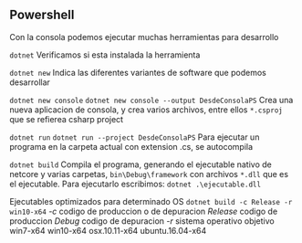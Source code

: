 ## Powershell
Con la consola podemos ejecutar muchas herramientas para desarrollo

```dotnet```
Verificamos si esta instalada la herramienta

```dotnet new```
Indica las diferentes variantes de software que podemos desarrollar

```dotnet new console```
```dotnet new console --output DesdeConsolaPS```
Crea una nueva aplicacion de consola, y crea varios archivos, entre ellos ```*.csproj``` que se refierea csharp project

```dotnet run```
```dotnet run --project DesdeConsolaPS```
Para ejecutar un programa en la carpeta actual con extension .cs, se autocompila

```dotnet build```
Compila el programa, generando el ejecutable nativo de netcore y varias carpetas, ```bin\Debug\framework``` con archivos ```*.dll``` que es el ejecutable. Para ejecutarlo escribimos:
```dotnet .\ejecutable.dll```

Ejecutables optimizados para determinado OS
```dotnet build -c Release -r win10-x64```
    *-c* codigo de produccion o de depuracion
        *Release* codigo de produccion
        *Debug* codigo de depuracion
    *-r* sistema operativo objetivo
        win7-x64
        win10-x64
        osx.10.11-x64
        ubuntu.16.04-x64


